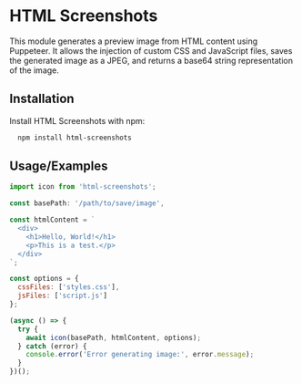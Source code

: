 
# HTML Screenshots

This module generates a preview image from HTML content using Puppeteer. It allows the injection of custom CSS and JavaScript files, saves the generated image as a JPEG, and returns a base64 string representation of the image.
## Installation

Install HTML Screenshots with npm:

```bash
  npm install html-screenshots
```
    
    
## Usage/Examples

```javascript
import icon from 'html-screenshots';

const basePath: '/path/to/save/image',

const htmlContent = `
  <div>
    <h1>Hello, World!</h1>
    <p>This is a test.</p>
  </div>
`;

const options = {
  cssFiles: ['styles.css'],
  jsFiles: ['script.js']
};

(async () => {
  try {
    await icon(basePath, htmlContent, options);
  } catch (error) {
    console.error('Error generating image:', error.message);
  }
})();

```

